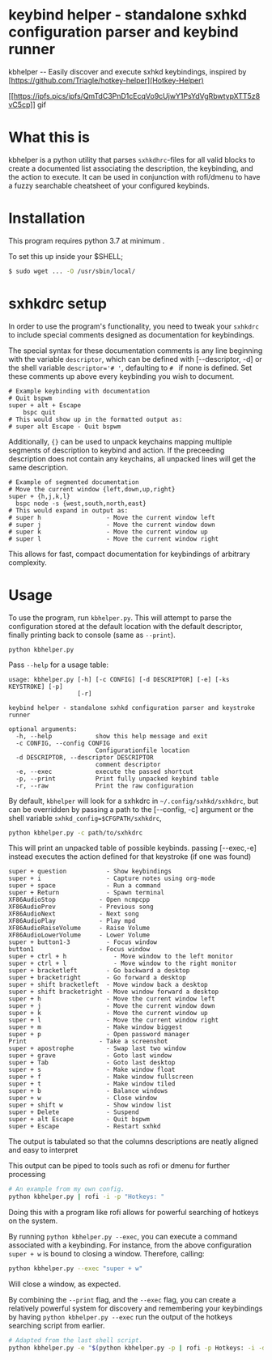 # keybind helper - standalone sxhkd configuration parser and keybind runner

kbhelper -- Easily discover and execute sxhkd keybindings, inspired by [https://github.com/Triagle/hotkey-helper](Hotkey-Helper)

[[https://ipfs.pics/ipfs/QmTdC3PnD1cEcqVo9cUjwY1PsYdVgRbwtypXTT5z8vC5cp]] gif

# What this is
kbhelper is a python utility that parses `sxhkdhrc`-files for all valid blocks to create a documented list associating
the description, the keybinding, and the action to execute. It can be used in conjunction with rofi/dmenu to have a fuzzy searchable cheatsheet of your configured keybinds.

# Installation
This program requires python 3.7 at minimum .

To set this up inside your $SHELL;

```sh
$ sudo wget ... -O /usr/sbin/local/
```

# sxhkdrc setup
In order to use the program's functionality, you need to tweak your
`sxhkdrc` to include special comments designed as documentation for
keybindings.

The special syntax for these documentation comments is any line
beginning with the variable `descriptor`, which can be defined with [--descriptor, -d] or the shell variable `descriptor='# '`, defaulting to `# ` if none is defined. Set these comments up above every keybinding
you wish to document.

```
# Example keybinding with documentation
# Quit bspwm
super + alt + Escape
    bspc quit
# This would show up in the formatted output as:
# super alt Escape - Quit bspwm
```

Additionally, `{}` can be used to unpack keychains mapping multiple segments
of description to keybind and action. If the preceeding description does not contain any keychains, all unpacked
lines will get the same description.

```
# Example of segmented documentation
# Move the current window {left,down,up,right}
super + {h,j,k,l}
  bspc node -s {west,south,north,east}
# This would expand in output as:
# super h                  - Move the current window left
# super j                  - Move the current window down
# super k                  - Move the current window up
# super l                  - Move the current window right
```

This allows for fast, compact documentation for keybindings of
arbitrary complexity.

# Usage
To use the program, run `kbhelper.py`. This will attempt to parse the configuration stored at the default location with the default descriptor, finally printing back to console (same as `--print`).

```
python kbhelper.py
```

Pass `--help` for a usage table:

```
usage: kbhelper.py [-h] [-c CONFIG] [-d DESCRIPTOR] [-e] [-ks KEYSTROKE] [-p]
                   [-r]

keybind helper - standalone sxhkd configuration parser and keystroke runner

optional arguments:
  -h, --help            show this help message and exit
  -c CONFIG, --config CONFIG
                        Configurationfile location
  -d DESCRIPTOR, --descriptor DESCRIPTOR
                        comment descriptor
  -e, --exec            execute the passed shortcut
  -p, --print           Print fully unpacked keybind table
  -r, --raw             Print the raw configuration
```

By default, `kbhelper` will look for a sxhkdrc in `~/.config/sxhkd/sxhkdrc`, but can be overridden by passing a path to the [--config, -c] argument or the shell variable `sxhkd_config=$CFGPATH/sxhkdrc`,

```sh
python kbhelper.py -c path/to/sxhkdrc
```

This will print an unpacked table of possible keybinds. passing [--exec,-e] instead executes the action defined for that keystroke (if one was found)

```
super + question           - Show keybindings
super + i                  - Capture notes using org-mode
super + space              - Run a command
super + Return             - Spawn terminal
XF86AudioStop            - Open ncmpcpp
XF86AudioPrev            - Previous song
XF86AudioNext            - Next song
XF86AudioPlay            - Play mpd
XF86AudioRaiseVolume     - Raise Volume
XF86AudioLowerVolume     - Lower Volume
super + button1-3          - Focus window
button1                  - Focus window
super + ctrl + h             - Move window to the left monitor
super + ctrl + l             - Move window to the right monitor
super + bracketleft        - Go backward a desktop
super + bracketright       - Go forward a desktop
super + shift bracketleft  - Move window back a desktop
super + shift bracketright - Move window forward a desktop
super + h                  - Move the current window left
super + j                  - Move the current window down
super + k                  - Move the current window up
super + l                  - Move the current window right
super + m                  - Make window biggest
super + p                  - Open password manager
Print                    - Take a screenshot
super + apostrophe         - Swap last two window
super + grave              - Goto last window
super + Tab                - Goto last desktop
super + s                  - Make window float
super + f                  - Make window fullscreen
super + t                  - Make window tiled
super + b                  - Balance windows
super + w                  - Close window
super + shift w            - Show window list
super + Delete             - Suspend
super + alt Escape         - Quit bspwm
super + Escape             - Restart sxhkd
```

The output is tabulated so that the columns descriptions are neatly aligned and easy to interpret

This output can be piped to tools such as rofi or dmenu for further processing

```sh
# An example from my own config.
python kbhelper.py | rofi -i -p "Hotkeys: "
```

Doing this with a program like rofi allows for powerful searching of
hotkeys on the system.

By running `python kbhelper.py --exec`, you can execute a command associated with a keybinding. For instance, from
the above configuration `super + w` is bound to closing a window. Therefore, calling:

```sh
python kbhelper.py --exec "super + w"
```

Will close a window, as expected.

By combining the `--print` flag, and the `--exec` flag, you can create a relatively
powerful system for discovery and remembering your keybindings by
having `python kbhelper.py --exec` run the output of the hotkeys searching script from
earlier.

```sh
# Adapted from the last shell script.
python kbhelper.py -e "$(python kbhelper.py -p | rofi -p Hotkeys: -i -dmenu | awk -F- '{print $1}')"
```